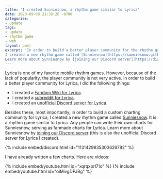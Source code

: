 ```yaml
---
title: 'I created Sunniesnow, a rhythm game similar to Lyrica'
date: 2023-09-08 21:38:26 -0700
categories:
- update
tags:
- update
- rhythm game
- web
layout: post
excerpt: 'In order to build a better player community for the rhythm game Lyrica,
I created a new rhythm game called [Sunniesnow](https://sunniesnow.github.io).
Learn more about Sunniesnow by [joining our Discord server](https://discord.gg/6ZHRU9teju).'
---
```


Lyrica is one of my favorite mobile rhythm games.
However, because of the lack of popularity, the player community is not very active.
In order to build a better player community for Lyrica, I did the following things:

- I created a [Fandom Wiki for Lyrica](https://lyrica.fandom.com/zh-tw/wiki/).
- I created a [subreddit for Lyrica](https://reddit.com/r/lyricagame/).
- I created an [unofficial Discord server for Lyrica](https://discord.gg/6ZHRU9teju).

Besides these, most importantly, in order to build a custom charting community for Lyrica,
I created a new rhythm game called [Sunniesnow](https://sunniesnow.github.io).
It is a rhythm game similar to Lyrica.
Any people can write their own charts for Sunniesnow, serving as fanmade charts for Lyrica.
Learn more about Sunniesnow by [joining our Discord server](https://discord.gg/6ZHRU9teju)
(this is also the unofficial Discord server for Lyrica I created).

{% include embed/discord.html id="1131429935303626782" %}

I have already written a few charts. Here are videos:

{% include embed/youtube.html id="xqrqxprl71o" %}
{% include embed/youtube.html id="oiMivgDPJBg" %}
